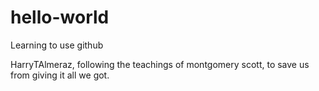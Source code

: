 # hello-world
Learning to use github 


HarryTAlmeraz, following the teachings of montgomery scott, to save us from giving it all we got. 
